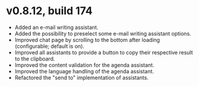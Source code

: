 # v0.8.12, build 174
- Added an e-mail writing assistant.
- Added the possibility to preselect some e-mail writing assistant options.
- Improved chat page by scrolling to the bottom after loading (configurable; default is on).
- Improved all assistants to provide a button to copy their respective result to the clipboard.
- Improved the content validation for the agenda assistant.
- Improved the language handling of the agenda assistant.
- Refactored the "send to" implementation of assistants.